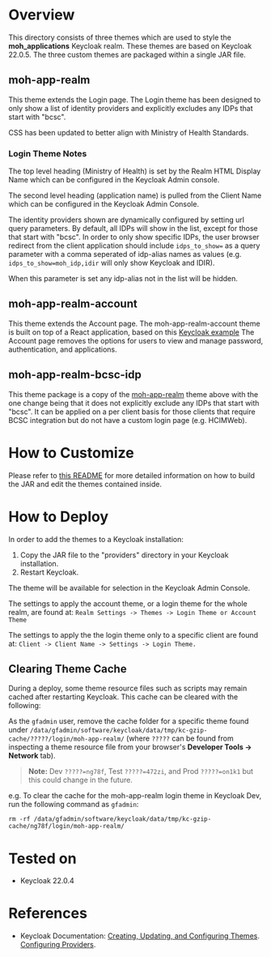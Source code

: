 # Overview

This directory consists of three themes which are used to style the **moh_applications** Keycloak realm. These themes are based on Keycloak 22.0.5. The three custom themes are packaged within a single JAR file.

## moh-app-realm

This theme extends the Login page. The Login theme has been designed to only show a list of identity providers and explicitly excludes any IDPs that start with "bcsc".

CSS has been updated to better align with Ministry of Health Standards.

### Login Theme Notes

The top level heading (Ministry of Health) is set by the Realm HTML Display Name which can be configured in the Keycloak Admin console.

The second level heading (application name) is pulled from the Client Name which can be configured in the Keycloak Admin Console.

The identity providers shown are dynamically configured by setting url query parameters. By default, all IDPs will show in the list, except for those that start with "bcsc". In order to only show specific IDPs, the user browser redirect from the client application should include `idps_to_show=` as a query parameter with a comma seperated of idp-alias names as values (e.g. `idps_to_show=moh_idp,idir` will only show Keycloak and IDIR).

When this parameter is set any idp-alias not in the list will be hidden.

## moh-app-realm-account

This theme extends the Account page. The moh-app-realm-account theme is built on top of a React application, based on this [Keycloak example](https://github.com/keycloak/keycloak-quickstarts/tree/latest/extension/extend-account-console) The Account page removes the options for users to view and manage password, authentication, and applications.

## moh-app-realm-bcsc-idp

This theme package is a copy of the [moh-app-realm](https://github.com/bcgov/moh-iam/tree/master/keycloak-themes#moh-app-realm) theme above with the one change being that it does not explicitly exclude any IDPs that start with "bcsc". It can be applied on a per client basis for those clients that require BCSC integration but do not have a custom login page (e.g. HCIMWeb).

# How to Customize

Please refer to [this README](https://github.com/bcgov/moh-iam/blob/keycloak-22-themes/keycloak-themes/keycloak-22-themes/keycloak-22-theme/extension/moh-keycloak-theme/README.md) for more detailed information on how to build the JAR and edit the themes contained inside.

# How to Deploy

In order to add the themes to a Keycloak installation:

1. Copy the JAR file to the "providers" directory in your Keycloak installation.
2. Restart Keycloak.

The theme will be available for selection in the Keycloak Admin Console.

The settings to apply the account theme, or a login theme for the whole realm, are found at:
`Realm Settings -> Themes -> Login Theme or Account Theme`

The settings to apply the the login theme only to a specific client are found at:
`Client -> Client Name -> Settings -> Login Theme.`

## Clearing Theme Cache

During a deploy, some theme resource files such as scripts may remain cached after restarting Keycloak. This cache can be cleared with the following:

As the `gfadmin` user, remove the cache folder for a specific theme found under `/data/gfadmin/software/keycloak/data/tmp/kc-gzip-cache/?????/login/moh-app-realm/` (where `?????` can be found from inspecting a theme resource file from your browser's **Developer Tools -> Network** tab).

> **Note:** Dev `?????=ng78f`, Test `?????=472zi`, and Prod `?????=on1k1` but this could change in the future.

e.g. To clear the cache for the moh-app-realm login theme in Keycloak Dev, run the following command as `gfadmin`:

```
rm -rf /data/gfadmin/software/keycloak/data/tmp/kc-gzip-cache/ng78f/login/moh-app-realm/
```

# Tested on

- Keycloak 22.0.4

# References

- Keycloak Documentation: [Creating, Updating, and Configuring Themes](https://www.keycloak.org/docs/latest/server_development/#_themes). [Configuring Providers](https://www.keycloak.org/server/configuration-provider).
